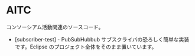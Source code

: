 AITC
====

コンソーシアム活動関連のソースコード。

- [subscriber-test] - PubSubHubbub サブスクライバの恐ろしく簡単な実装です。Eclipse のプロジェクト全体をそのまま置いています。
